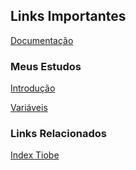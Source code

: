 
## Links Importantes

[Documentação](https://www.python.org/doc/versions/)

### Meus Estudos

[Introdução](https://github.com/stmarques/python/wiki/)

[Variáveis](https://github.com/stmarques/python/wiki/Vari%C3%A1veis)

### Links Relacionados

[Index Tiobe](https://www.tiobe.com/tiobe-index/)
